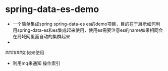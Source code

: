 # spring-data-es-demo

* 一个简单集成spring spring-data-es es的demo项目，目的在于展示如何利用spring-data-es和es集成起来使用，使用es需要注意es的name如果相同会在局域网里面自动的集群起来
* 
######如何来使用

* 利用mq来通知 操作索引
